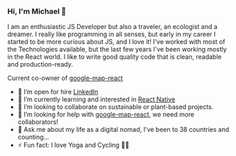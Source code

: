 ### Hi, I'm Michael 👋

I am an enthusiastic JS Developer but also a traveler, an ecologist and a dreamer. I really like programming in all senses, but early in my career I started to be more curious about JS, and I love it! I've worked with most of the Technologies available, but the last few years I've been working mostly in the React world. I like to write good quality code that is clean, readable and production-ready.

Current co-owner of [google-map-react](https://github.com/google-map-react/google-map-react)

- 🔭 I’m open for hire [LinkedIn](https://www.linkedin.com/in/itsmichaeldiego/)
- 🌱 I’m currently learning and interested in [React Native](https://github.com/facebook/react-native)
- 👯 I’m looking to collaborate on sustainable or plant-based projects.
- 🤔 I’m looking for help with [google-map-react](https://github.com/google-map-react/google-map-react), we need more collaborators!
- 💬 Ask me about my life as a digital nomad, I've been to 38 countries and counting...
- ⚡ Fun fact: I love Yoga and Cycling 🧘🚴
